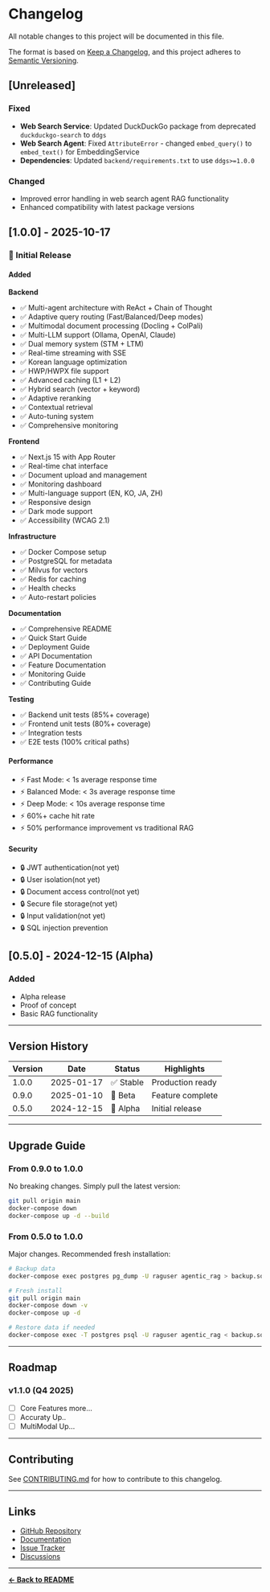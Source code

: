 # Changelog

All notable changes to this project will be documented in this file.

The format is based on [Keep a Changelog](https://keepachangelog.com/en/1.0.0/),
and this project adheres to [Semantic Versioning](https://semver.org/spec/v2.0.0.html).

## [Unreleased]

### Fixed
- **Web Search Service**: Updated DuckDuckGo package from deprecated `duckduckgo-search` to `ddgs`
- **Web Search Agent**: Fixed `AttributeError` - changed `embed_query()` to `embed_text()` for EmbeddingService
- **Dependencies**: Updated `backend/requirements.txt` to use `ddgs>=1.0.0`

### Changed
- Improved error handling in web search agent RAG functionality
- Enhanced compatibility with latest package versions

## [1.0.0] - 2025-10-17

### 🎉 Initial Release

#### Added

**Backend**
- ✅ Multi-agent architecture with ReAct + Chain of Thought
- ✅ Adaptive query routing (Fast/Balanced/Deep modes)
- ✅ Multimodal document processing (Docling + ColPali)
- ✅ Multi-LLM support (Ollama, OpenAI, Claude)
- ✅ Dual memory system (STM + LTM)
- ✅ Real-time streaming with SSE
- ✅ Korean language optimization
- ✅ HWP/HWPX file support
- ✅ Advanced caching (L1 + L2)
- ✅ Hybrid search (vector + keyword)
- ✅ Adaptive reranking
- ✅ Contextual retrieval
- ✅ Auto-tuning system
- ✅ Comprehensive monitoring

**Frontend**
- ✅ Next.js 15 with App Router
- ✅ Real-time chat interface
- ✅ Document upload and management
- ✅ Monitoring dashboard
- ✅ Multi-language support (EN, KO, JA, ZH)
- ✅ Responsive design
- ✅ Dark mode support
- ✅ Accessibility (WCAG 2.1)

**Infrastructure**
- ✅ Docker Compose setup
- ✅ PostgreSQL for metadata
- ✅ Milvus for vectors
- ✅ Redis for caching
- ✅ Health checks
- ✅ Auto-restart policies

**Documentation**
- ✅ Comprehensive README
- ✅ Quick Start Guide
- ✅ Deployment Guide
- ✅ API Documentation
- ✅ Feature Documentation
- ✅ Monitoring Guide
- ✅ Contributing Guide

**Testing**
- ✅ Backend unit tests (85%+ coverage)
- ✅ Frontend unit tests (80%+ coverage)
- ✅ Integration tests
- ✅ E2E tests (100% critical paths)

#### Performance

- ⚡ Fast Mode: < 1s average response time
- ⚡ Balanced Mode: < 3s average response time
- ⚡ Deep Mode: < 10s average response time
- ⚡ 60%+ cache hit rate
- ⚡ 50% performance improvement vs traditional RAG

#### Security

- 🔒 JWT authentication(not yet)
- 🔒 User isolation(not yet)
- 🔒 Document access control(not yet)
- 🔒 Secure file storage(not yet)
- 🔒 Input validation(not yet)
- 🔒 SQL injection prevention

## [0.5.0] - 2024-12-15 (Alpha)

### Added
- Alpha release
- Proof of concept
- Basic RAG functionality

---

## Version History

| Version | Date | Status | Highlights |
|---------|------|--------|------------|
| 1.0.0 | 2025-01-17 | ✅ Stable | Production ready |
| 0.9.0 | 2025-01-10 | 🧪 Beta | Feature complete |
| 0.5.0 | 2024-12-15 | 🔬 Alpha | Initial release |

---

## Upgrade Guide

### From 0.9.0 to 1.0.0

No breaking changes. Simply pull the latest version:

```bash
git pull origin main
docker-compose down
docker-compose up -d --build
```

### From 0.5.0 to 1.0.0

Major changes. Recommended fresh installation:

```bash
# Backup data
docker-compose exec postgres pg_dump -U raguser agentic_rag > backup.sql

# Fresh install
git pull origin main
docker-compose down -v
docker-compose up -d

# Restore data if needed
docker-compose exec -T postgres psql -U raguser agentic_rag < backup.sql
```

---

## Roadmap

### v1.1.0 (Q4 2025)
- [ ] Core Features more...
- [ ] Accuraty Up..
- [ ] MultiModal Up...

---

## Contributing

See [CONTRIBUTING.md](CONTRIBUTING.md) for how to contribute to this changelog.

---

## Links

- [GitHub Repository](https://github.com/showjihyun/agentrag-v1)
- [Documentation](docs/)
- [Issue Tracker](https://github.com/showjihyun/agentrag-v1/issues)
- [Discussions](https://github.com/showjihyun/agentrag-v1/discussions)

---

**[← Back to README](README.md)**
